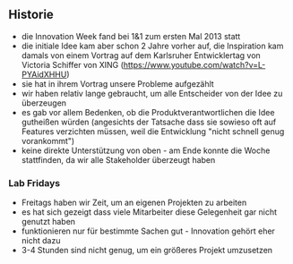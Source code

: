 ## Historie
* die Innovation Week fand bei 1&1 zum ersten Mal 2013 statt
* die initiale Idee kam aber schon 2 Jahre vorher auf, die Inspiration kam damals von einem Vortrag auf dem Karlsruher Entwicklertag von Victoria Schiffer von XING (https://www.youtube.com/watch?v=L-PYAidXHHU)
* sie hat in ihrem Vortrag unsere Probleme aufgezählt
* wir haben relativ lange gebraucht, um alle Entscheider von der Idee zu überzeugen
* es gab vor allem Bedenken, ob die Produktverantwortlichen die Idee gutheißen würden (angesichts der Tatsache dass sie sowieso oft auf Features verzichten müssen, weil die Entwicklung "nicht schnell genug vorankommt")
* keine direkte Unterstützung von oben - am Ende konnte die Woche stattfinden, da wir alle Stakeholder überzeugt haben

### Lab Fridays
* Freitags haben wir Zeit, um an eigenen Projekten zu arbeiten
* es hat sich gezeigt dass viele Mitarbeiter diese Gelegenheit gar nicht genutzt haben
* funktionieren nur für bestimmte Sachen gut - Innovation gehört eher nicht dazu
* 3-4 Stunden sind nicht genug, um ein größeres Projekt umzusetzen
